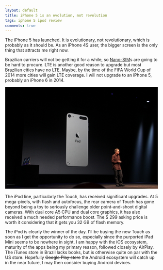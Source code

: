 ```yaml
---
layout: default
title: iPhone 5 is an evolution, not revolution
tags: iphone 5 ipod review
comments: true
---
```


The iPhone 5 has launched. It is evolutionary, not revolutionary, which is probably as it should be. As an iPhone 4S user, the bigger screen is the only thing that attracts me right now.

Brazilian carriers will not be getting it for a while, so [Nano-SIM](http://techcrunch.com/2012/09/12/apples-new-nano-sim-freeing-up-valuable-space-inside-the-case/)s are going to be hard to procure. LTE is another good reason to upgrade but most Brazilian cities have no LTE. Maybe, by the time of the FIFA World Cup of 2014 more cities will gain LTE coverage. I will not upgrade to an iPhone 5, probably an iPhone 6 in 2014.

![New iPod Touch](/assets/img/ipod-touch-32g.jpg)

The iPod line, particularly the Touch, has received significant upgrades. At 5 mega-pixels, with flash and autofocus, the rear camera of Touch has gone beyond being a toy to seriously challenge older point-and-shoot digital cameras. With dual core A5 CPU and dual core graphics, it has also received a much needed performance boost. The $ 299 asking price is worth it considering that it gets you 32 GB of flash memory.

The iPod is clearly the winner of the day. I'll be buying the new Touch as soon as I get the opportunity to do so, especially since the purported iPad Mini seems to be nowhere in sight. I am happy with the iOS ecosystem, maturity of the apps being my primary reason, followed closely by AirPlay. The iTunes store in Brazil lacks books, but is otherwise quite on par with the US store. Hopefully ~~Google Play store~~ the Android ecosystem will catch up in the near future, I may then consider buying Android devices.
